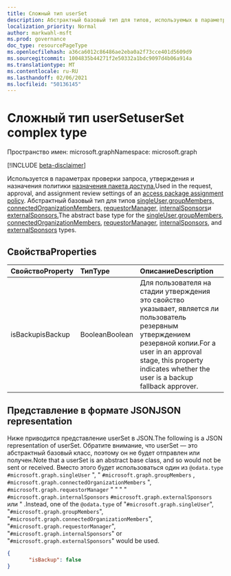 ```yaml
---
title: Сложный тип userSet
description: Абстрактный базовый тип для типов, используемых в параметрах проверки запросов, утверждений и назначений политики назначения пакета доступа.
localization_priority: Normal
author: markwahl-msft
ms.prod: governance
doc_type: resourcePageType
ms.openlocfilehash: a36ca6012c86486ae2eba0a2f73cce401d5609d9
ms.sourcegitcommit: 1004835b44271f2e50332a1bdc9097d4b06a914a
ms.translationtype: MT
ms.contentlocale: ru-RU
ms.lasthandoff: 02/06/2021
ms.locfileid: "50136145"
---
```

# <a name="userset-complex-type"></a><span data-ttu-id="9541f-103">Сложный тип userSet</span><span class="sxs-lookup"><span data-stu-id="9541f-103">userSet complex type</span></span>

<span data-ttu-id="9541f-104">Пространство имен: microsoft.graph</span><span class="sxs-lookup"><span data-stu-id="9541f-104">Namespace: microsoft.graph</span></span>

[!INCLUDE [beta-disclaimer](../../includes/beta-disclaimer.md)]

<span data-ttu-id="9541f-105">Используется в параметрах проверки запроса, утверждения и назначения политики [назначения пакета доступа.](accesspackageassignmentpolicy.md)</span><span class="sxs-lookup"><span data-stu-id="9541f-105">Used in the request, approval, and assignment review settings of an [access package assignment policy](accesspackageassignmentpolicy.md).</span></span> <span data-ttu-id="9541f-106">Абстрактный базовый тип для типов [singleUser,](singleuser.md)[groupMembers,](groupmembers.md) [connectedOrganizationMembers,](connectedorganizationmembers.md) [requestorManager,](requestormanager.md) [internalSponsors](internalsponsors.md)и [externalSponsors.](externalsponsors.md)</span><span class="sxs-lookup"><span data-stu-id="9541f-106">The abstract base type for the [singleUser](singleuser.md),[groupMembers](groupmembers.md), [connectedOrganizationMembers](connectedorganizationmembers.md), [requestorManager](requestormanager.md), [internalSponsors](internalsponsors.md), and [externalSponsors](externalsponsors.md) types.</span></span>

## <a name="properties"></a><span data-ttu-id="9541f-107">Свойства</span><span class="sxs-lookup"><span data-stu-id="9541f-107">Properties</span></span>

| <span data-ttu-id="9541f-108">Свойство</span><span class="sxs-lookup"><span data-stu-id="9541f-108">Property</span></span>                     | <span data-ttu-id="9541f-109">Тип</span><span class="sxs-lookup"><span data-stu-id="9541f-109">Type</span></span>                      | <span data-ttu-id="9541f-110">Описание</span><span class="sxs-lookup"><span data-stu-id="9541f-110">Description</span></span> |
| :--------------------------- | :------------------------ | :---------- |
| <span data-ttu-id="9541f-111">isBackup</span><span class="sxs-lookup"><span data-stu-id="9541f-111">isBackup</span></span> | <span data-ttu-id="9541f-112">Boolean</span><span class="sxs-lookup"><span data-stu-id="9541f-112">Boolean</span></span> | <span data-ttu-id="9541f-113">Для пользователя на стадии утверждения это свойство указывает, является ли пользователь резервным утверждением резервной копии.</span><span class="sxs-lookup"><span data-stu-id="9541f-113">For a user in an approval stage, this property indicates whether the user is a backup fallback approver.</span></span> |

## <a name="json-representation"></a><span data-ttu-id="9541f-114">Представление в формате JSON</span><span class="sxs-lookup"><span data-stu-id="9541f-114">JSON representation</span></span>

<span data-ttu-id="9541f-115">Ниже приводится представление userSet в JSON.</span><span class="sxs-lookup"><span data-stu-id="9541f-115">The following is a JSON representation of userSet.</span></span>  <span data-ttu-id="9541f-116">Обратите внимание, что userSet — это абстрактный базовый класс, поэтому он не будет отправлен или получен.</span><span class="sxs-lookup"><span data-stu-id="9541f-116">Note that a userSet is an abstract base class, and so would not be sent or received.</span></span>  <span data-ttu-id="9541f-117">Вместо этого будет использоваться один из `@odata.type` `#microsoft.graph.singleUser` ", " `#microsoft.graph.groupMembers` , `#microsoft.graph.connectedOrganizationMembers` ", `#microsoft.graph.requestorManager` " " " " `#microsoft.graph.internalSponsors` `#microsoft.graph.externalSponsors` или " .</span><span class="sxs-lookup"><span data-stu-id="9541f-117">Instead, one of the `@odata.type` of "`#microsoft.graph.singleUser`", "`#microsoft.graph.groupMembers`", "`#microsoft.graph.connectedOrganizationMembers`", "`#microsoft.graph.requestorManager`", "`#microsoft.graph.internalSponsors`" or "`#microsoft.graph.externalSponsors`" would be used.</span></span>

<!-- {
  "blockType": "resource",
  "optionalProperties": [

  ],
  "@odata.type": "microsoft.graph.userSet"
}-->

```json
{
       "isBackup": false
}
```



<!-- uuid: 16cd6b66-4b1a-43a1-adaf-3a886856ed98
2019-02-04 14:57:30 UTC -->
<!-- {
  "type": "#page.annotation",
  "description": "userSet complex type",
  "keywords": "",
  "section": "documentation",
  "tocPath": ""
}-->


